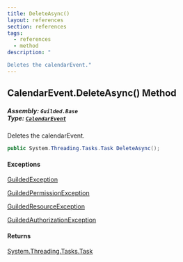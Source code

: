 ```yaml
---
title: DeleteAsync()
layout: references
section: references
tags:
  - references
  - method
description: "

Deletes the calendarEvent."
---
```


## CalendarEvent.DeleteAsync() Method
##### **Assembly:** `Guilded.Base`<br/>**Type:** [`CalendarEvent`](CalendarEvent 'Guilded.Base.Content.CalendarEvent')

Deletes the calendarEvent.

```csharp
public System.Threading.Tasks.Task DeleteAsync();
```

#### Exceptions

[GuildedException](GuildedException 'Guilded.Base.GuildedException')

[GuildedPermissionException](GuildedPermissionException 'Guilded.Base.GuildedPermissionException')

[GuildedResourceException](GuildedResourceException 'Guilded.Base.GuildedResourceException')

[GuildedAuthorizationException](GuildedAuthorizationException 'Guilded.Base.GuildedAuthorizationException')

#### Returns
[System.Threading.Tasks.Task](https://docs.microsoft.com/en-us/dotnet/api/System.Threading.Tasks.Task 'System.Threading.Tasks.Task')